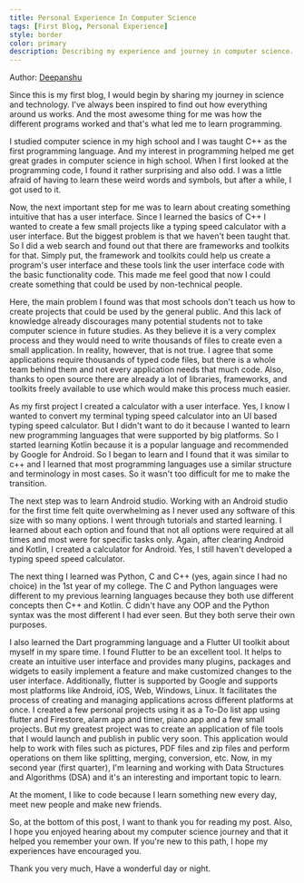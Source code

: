 ```yaml
---
title: Personal Experience In Computer Science
tags: [First Blog, Personal Experience]
style: border
color: primary
description: Describing my experience and journey in computer science.
---
```


Author: [Deepanshu](https://www.github.com/ChaudharyDeepanshu)

Since this is my first blog, I would begin by sharing my journey in science and technology. I've always been inspired to find out how everything around us works. And the most awesome thing for me was how the different programs worked and that's what led me to learn programming.

I studied computer science in my high school and I was taught C++ as the first programming language. And my interest in programming helped me get great grades in computer science in high school. When I first looked at the programming code, I found it rather surprising and also odd. I was a little afraid of having to learn these weird words and symbols, but after a while, I got used to it. 

Now, the next important step for me was to learn about creating something intuitive that has a user interface. Since I learned the basics of C++ I wanted to create a few small projects like a typing speed calculator with a user interface. But the biggest problem is that we haven't been taught that. So I did a web search and found out that there are frameworks and toolkits for that. Simply put, the framework and toolkits could help us create a program's user interface and these tools link the user interface code with the basic functionality code. This made me feel good that now I could create something that could be used by non-technical people.

Here, the main problem I found was that most schools don't teach us how to create projects that could be used by the general public. And this lack of knowledge already discourages many potential students not to take computer science in future studies. As they believe it is a very complex process and they would need to write thousands of files to create even a small application. In reality, however, that is not true. I agree that some applications require thousands of typed code files, but there is a whole team behind them and not every application needs that much code. Also, thanks to open source there are already a lot of libraries, frameworks, and toolkits freely available to use which would make this process much easier.

As my first project I created a calculator with a user interface. Yes, I know I wanted to convert my terminal typing speed calculator into an UI based typing speed calculator. But I didn't want to do it because I wanted to learn new programming languages that were supported by big platforms. So I started learning Kotlin because it is a popular language and recommended by Google for Android. So I began to learn and I found that it was similar to c++ and I learned that most programming languages use a similar structure and terminology in most cases. So it wasn't too difficult for me to make the transition.

The next step was to learn Android studio. Working with an Android studio for the first time felt quite overwhelming as I never used any software of this size with so many options.  I went through tutorials and started learning. I learned about each option and found that not all options were required at all times and most were for specific tasks only. Again, after clearing Android and Kotlin, I created a calculator for Android. Yes, I still haven't developed a typing speed speed calculator.

The next thing I learned was Python, C and C++ (yes, again since I had no choice) in the 1st year of my college. The C and Python languages were different to my previous learning languages because they both use different concepts then C++ and Kotlin. C didn't have any OOP and the Python syntax was the most different I had ever seen. But they both serve their own purposes.

I also learned the Dart programming language and a Flutter UI toolkit about myself in my spare time. I found Flutter to be an excellent tool. It helps to create an intuitive user interface and provides many plugins, packages and widgets to easily implement a feature and make customized changes to the user interface. Additionally, flutter is supported by Google and supports most platforms like Android, iOS, Web, Windows, Linux. It facilitates the process of creating and managing applications across different platforms at once. I created a few personal projects using it as a To-Do list app using flutter and Firestore, alarm app and timer, piano app and a few small projects. But my greatest project was to create an application of file tools that I would launch and publish in public very soon. This application would help to work with files such as pictures, PDF files and zip files and perform operations on them like splitting, merging, conversion, etc. Now, in my second year (first quarter), I'm learning and working with Data Structures and Algorithms (DSA) and it's an interesting and important topic to learn.

At the moment, I like to code because I learn something new every day, meet new people and make new friends.

So, at the bottom of this post, I want to thank you for reading my post. Also, I hope you enjoyed hearing about my computer science journey and that it helped you remember your own. If you're new to this path, I hope my experiences have encouraged you.

Thank you very much,
Have a wonderful day or night.